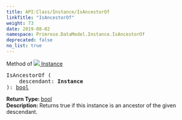 ```yaml
---
title: API:Class/Instance/IsAncestorOf
linkTitle: "IsAncestorOf"
weight: 73
date: 2019-08-02
namespace: Primrose.DataModel.Instance.IsAncestorOf
deprecated: false
no_list: true
---
```

Method of <a href="/docs/api-reference/Class/Instance"><img src="/icons/silk/default.png"/>&nbsp;Instance</a>
<pre class="method-declaration">
IsAncestorOf (
    descendant: <b class="page-type">Instance</b>
): <a class="type" href="/docs/api-reference/System/Primitives#boolean">bool</a></pre>
<b>Return Type: </b>
<a class="type" href="/docs/api-reference/System/Primitives#boolean">bool</a>
<br/>
<b>Description: </b>
Returns true if this instance is an ancestor of the given descendant.


